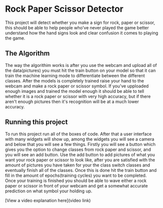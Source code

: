 # Rock Paper Scissor Detector 

 This project will detect whether you make a sign for rock, paper or scissor, this should be able to help people who've never played the game better understand how the hand signs look and clear confusion it comes to playing the game. 


## The Algorithm

The way the algorithim works is after you use the webcam and upload all of the data(pictures) you must hit the train button on your model so that it can train the machine learning mode to differentiate between the different classes. After the models is completely trained raise your hand to the webcam and make a rock paper or scissor symbol. If you've upploaded enough images and trained the model enough it should be able to tell whether it is a rock paper or scissor with very high accuracy, but if there aren't enough pictures then it's recognition will be at a much lower accuracy. 
## Running this project

To run this project run all of the boxes of code. After that a user interface with many widgets will show up, among the widgets you will see a camera and below that you will see a few things. Firstly you will see a button which gives you the option to change classes from rock paper and scissor, and you will see an add button. Use the add button to add pictures of what you want your rock paper or scissor to look like, after you are satisfied with the amount of pictures you have taken for your the class switch classes and eventually finish all of the classes. Once this is done hit the train button and fill in the amount of epochs(training cycles) you want to be completed. Once your training is finished you should be able to wave either a rock paper or scissor in front of your webcam and get a somewhat accurate prediction on what symbol your holding up. 



[View a video explanation here](video link)
